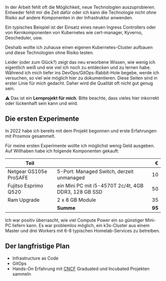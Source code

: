 In der Arbeit fehlt oft die Möglichkeit, neue Technologien auszuprobieren. Entweder fehlt mir die Zeit dafür oder ich kann die Technologie nicht ohne Risiko auf andere Komponenten in der Infrastruktur anwenden.

Ein typisches Beispiel ist der Einsatz eines neuen Ingress Controllers oder von Kernkomponenten von Kubernetes wie cert-manager, Kyverno, Descheduler, usw.

Deshalb wollte ich zuhause einen eigenen Kubernetes-Cluster aufbauen und diese Technologien ohne Risiko testen.

Leider (oder zum Glück?) zeigt das neu erworbene Wissen, wie wenig ich eigentlich weiß und wie viel ich noch zu entdecken und zu lernen habe. Während ich mich tiefer ins DevOps/GitOps-Rabbit-Hole begebe, werde ich versuchen, so viel wie möglich hier zu dokumentieren. Diese Seiten sind in erster Linie für mich gedacht. Daher wird die Qualität oft nicht gut genug sein.

⚠️ Das ist ein **Lernprojekt für mich**. Bitte beachte, dass vieles hier inkorrekt oder lückenhaft sein kann und wird.

## Die ersten Experimente

In 2022 habe ich bereits mit dem Projekt begonnen und erste Erfahrungen mit Proxmox gesammelt.

Für meine ersten Experimente wollte ich möglichst wenig Geld ausgeben. Auf Willhaben habe ich folgende Komponenten gekauft:

| Teil                   |                                                      |      € |
| ---------------------- | ---------------------------------------------------- | -----: |
| Netgear GS105e ProSAFE | 5-Port: Managed Switch, derzeit unmanaged            |     10 |
| Fujitso Esprimo Q520   | ein Mini PC mit i5-4570T 2c/4t, 4GB DDR3, 128 GB SSD |     50 |
| Ram Upgrade            | 2 x 8 GB Module                                      |     35 |
|                        | **Summe**                                            | **95** |

Ich war positiv überrascht, wie viel Compute Power ein so günstiger Mini-PC liefern kann. Es war problemlos möglich, ein k3s-Cluster aus einem Master und drei Workers mit 6-8 typischen Homelab-Services zu betreiben.

## Der langfristige Plan

* Infrastructure as Code 
* GitOps
* Hands-On Erfahrung mit [CNCF](https://www.cncf.io) Graduated und Incubated Projekten sammeln
